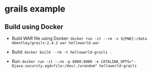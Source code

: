 grails example
==============

## Build using Docker
* Build WAR file using Docker:
`docker run -it --rm -v ${PWD}:/data mbentley/grails:2.4.2 war helloworld.war`

* Build:
`docker build --rm -t helloworld-grails .`

* Run:
`docker run -it --rm -p 8080:8080 -e CATALINA_OPTS="-Djava.security.egd=file:/dev/./urandom" helloworld-grails`
